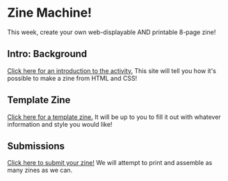 # Zine Machine!
This week, create your own web-displayable AND printable 8-page zine!

## Intro: Background
[Click here for an introduction to the activity.](https://zine-machine.glitch.me/) This site will tell you how it's possible to make a zine from HTML and CSS!

## Template Zine
[Click here for a template zine.](https://glitch.com/edit/#!/remix/empty-zine) It will be up to you to fill it out with whatever information and style you would like!

## Submissions
[Click here to submit your zine!](https://forms.office.com/r/d3sL6K0SSz) We will attempt to print and assemble as many zines as we can.
